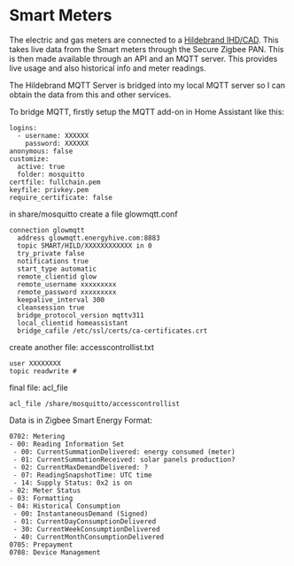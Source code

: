 # Smart Meters

The electric and gas meters are connected to a [Hildebrand IHD/CAD](https://www.hildebrand.co.uk/our-products/display/).
This takes live data from the Smart meters through the Secure Zigbee PAN.
This is then made available through an API and an MQTT server.
This provides live usage and also historical info and meter readings.

The Hildebrand MQTT Server is bridged into my local MQTT server so I can obtain the data from this and other services.

To bridge MQTT, firstly setup the MQTT add-on in Home Assistant like this:

```
logins:
  - username: XXXXXX
    password: XXXXXX
anonymous: false
customize:
  active: true
  folder: mosquitto
certfile: fullchain.pem
keyfile: privkey.pem
require_certificate: false
```

in share/mosquitto create a file
glowmqtt.conf

```
connection glowmqtt
  address glowmqtt.energyhive.com:8883
  topic SMART/HILD/XXXXXXXXXXXX in 0
  try_private false
  notifications true
  start_type automatic
  remote_clientid glow
  remote_username xxxxxxxxx
  remote_password xxxxxxxxx
  keepalive_interval 300
  cleansession true
  bridge_protocol_version mqttv311
  local_clientid homeassistant
  bridge_cafile /etc/ssl/certs/ca-certificates.crt
```

create another file:
accesscontrollist.txt

```
user XXXXXXXX
topic readwrite #
```

final file:
acl_file
```
acl_file /share/mosquitto/accesscontrollist
```

Data is in Zigbee Smart Energy Format:

```
0702: Metering
- 00: Reading Information Set
 - 00: CurrentSummationDelivered: energy consumed (meter)
 - 01: CurrentSummationReceived: solar panels production?
 - 02: CurrentMaxDemandDelivered: ?
 - 07: ReadingSnapshotTime: UTC time
 - 14: Supply Status: 0x2 is on
- 02: Meter Status
- 03: Formatting
- 04: Historical Consumption
 - 00: InstantaneousDemand (Signed)
 - 01: CurrentDayConsumptionDelivered
 - 30: CurrentWeekConsumptionDelivered
 - 40: CurrentMonthConsumptionDelivered
0705: Prepayment
0708: Device Management
```
